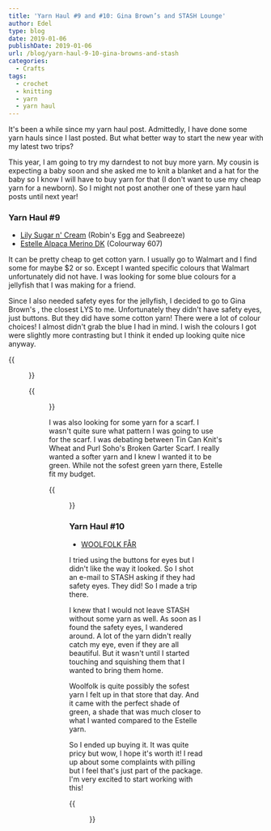 ```yaml
---
title: 'Yarn Haul #9 and #10: Gina Brown’s and STASH Lounge'
author: Edel
type: blog
date: 2019-01-06
publishDate: 2019-01-06
url: /blog/yarn-haul-9-10-gina-browns-and-stash
categories:
  - Crafts
tags:
  - crochet
  - knitting
  - yarn
  - yarn haul
---
```


It's been a while since my yarn haul post. Admittedly, I have done some yarn hauls since I last posted. But what better way to start the new year with my latest two trips?

This year, I am going to try my darndest to not buy more yarn. My cousin is expecting a baby soon and she asked me to knit a blanket and a hat for the baby so I know I will have to buy yarn for that (I don't want to use my cheap yarn for a newborn). So I might not post another one of these yarn haul posts until next year!

### Yarn Haul #9

* [Lily Sugar n' Cream](https://www.ravelry.com/yarns/library/lily-sugarn-cream-solids--denim) (Robin's Egg and Seabreeze)
* [Estelle Alpaca Merino DK](https://www.ravelry.com/yarns/library/estelle-yarns-alpaca-merino-dk) (Colourway 607)

It can be pretty cheap to get cotton yarn. I usually go to Walmart and I find some for maybe $2 or so. Except I wanted specific colours that Walmart unfortunately did not have. I was looking for some blue colours for a jellyfish that I was making for a friend. 

Since I also needed safety eyes for the jellyfish, I decided to go to Gina Brown's , the closest LYS to me. Unfortunately they didn't have safety eyes, just buttons. But they did have some cotton yarn! There were a lot of colour choices! I almost didn't grab the blue I had in mind. I wish the colours I got were slightly more contrasting but I think it ended up looking quite nice anyway.

{{<figure src="https://res.cloudinary.com/dvozrk6m8/image/upload/v1545788744/lily-sugar-n-cream-robins-egg_er8byd.png" title="Lily Sugar n Cream Robins Egg">}}

{{<figure src="https://res.cloudinary.com/dvozrk6m8/image/upload/v1545788749/lily-sugar-n-cream-sea-breeze_hw4l0s.png" title="Lily Sugar n Cream Seabreeze">}}

I was also looking for some yarn for a scarf. I wasn't quite sure what pattern I was going to use for the scarf. I was debating between Tin Can Knit's Wheat and Purl Soho's Broken Garter Scarf. I really wanted a softer yarn and I knew I wanted it to be green. While not the sofest green yarn there, Estelle fit my budget. 

{{<figure src="https://res.cloudinary.com/dvozrk6m8/image/upload/v1545788751/estelle-alpaca-merino-dk_pmyarg.png" title="Estelle Alpaca Merino DK">}}

### Yarn Haul #10

* [WOOLFOLK FÅR](https://www.ravelry.com/yarns/library/woolfolk-far)

I tried using the buttons for eyes but I didn't like the way it looked. So I shot an e-mail to STASH asking if they had safety eyes. They did! So I made a trip there.

I knew that I would not leave STASH without some yarn as well. As soon as I found the safety eyes, I wandered around. A lot of the yarn didn't really catch my eye, even if they are all beautiful. But it wasn't until I started touching and squishing them that I wanted to bring them home.

Woolfolk is quite possibly the sofest yarn I felt up in that store that day. And it came with the perfect shade of green, a shade that was much closer to what I wanted compared to the Estelle yarn.

So I ended up buying it. It was quite pricy but wow, I hope it's worth it! I read up about some complaints with pilling but I feel that's just part of the package. I'm very excited to start working with this!

{{<figure src="https://res.cloudinary.com/dvozrk6m8/image/upload/v1545788754/woolfolk-far-25_fpzfkm.png" title="Woolfolk far">}}